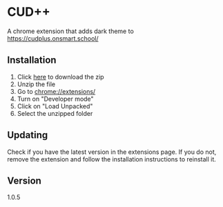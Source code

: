 # CUD++

A chrome extension that adds dark theme to https://cudplus.onsmart.school/

## Installation

1. Click [here](https://github.com/Tonmaiii/cudpp/archive/refs/heads/main.zip) to download the zip
2. Unzip the file
3. Go to [chrome://extensions/](chrome://extensions/)
4. Turn on "Developer mode"
5. Click on "Load Unpacked"
6. Select the unzipped folder

## Updating

Check if you have the latest version in the extensions page. If you do not, remove the extension and follow the installation instructions to reinstall it.

## Version

1.0.5
